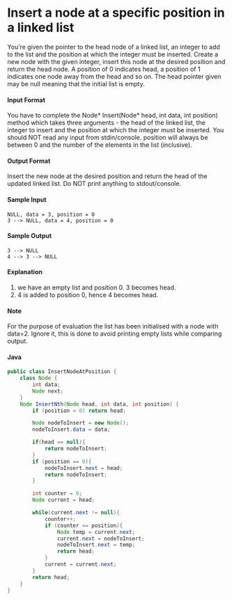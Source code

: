 # Insert a node at a specific position in a linked list
You’re given the pointer to the head node of a linked list, an integer to add to the list and the position at which the integer must be inserted. Create a new node with the given integer, insert this node at the desired position and return the head node. A position of 0 indicates head, a position of 1 indicates one node away from the head and so on. The head pointer given may be null meaning that the initial list is empty.

#### Input Format 
You have to complete the Node* Insert(Node* head, int data, int position) method which takes three arguments - the head of the linked list, the integer to insert and the position at which the integer must be inserted. You should NOT read any input from stdin/console. position will always be between 0 and the number of the elements in the list (inclusive).

#### Output Format 
Insert the new node at the desired position and return the head of the updated linked list. Do NOT print anything to stdout/console.

#### Sample Input
```
NULL, data = 3, position = 0 
3 --> NULL, data = 4, position = 0
```
#### Sample Output
```
3 --> NULL
4 --> 3 --> NULL
```
#### Explanation 
1. we have an empty list and position 0. 3 becomes head. 
2. 4 is added to position 0, hence 4 becomes head.

#### Note 
For the purpose of evaluation the list has been initialised with a node with data=2. Ignore it, this is done to avoid printing empty lists while comparing output.

#### Java
```java
public class InsertNodeAtPosition {
    class Node {
        int data;
        Node next;
    }
    Node InsertNth(Node head, int data, int position) {
        if (position < 0) return head;

        Node nodeToInsert = new Node();
        nodeToInsert.data = data;

        if(head == null){
            return nodeToInsert;
        }
        if (position == 0){
            nodeToInsert.next = head;
            return nodeToInsert;
        }

        int counter = 0;
        Node current = head;

        while(current.next != null){
            counter++;
            if (counter == position){
                Node temp = current.next;
                current.next = nodeToInsert;
                nodeToInsert.next = temp;
                return head;
            }
            current = current.next;
        }
        return head;
    }
}

```